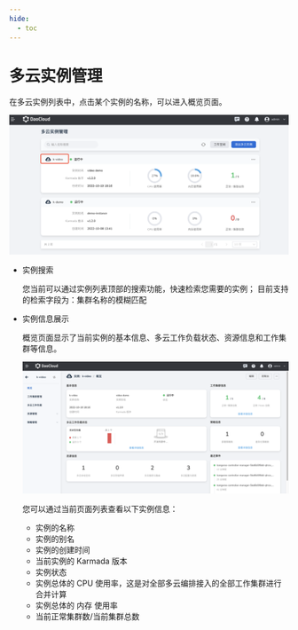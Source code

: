 ```yaml
---
hide:
  - toc
---
```


# 多云实例管理

在多云实例列表中，点击某个实例的名称，可以进入概览页面。

![instance](../images/instance01.png)

- 实例搜索

    您当前可以通过实例列表顶部的搜索功能，快速检索您需要的实例；
    目前支持的检索字段为：集群名称的模糊匹配

- 实例信息展示

    概览页面显示了当前实例的基本信息、多云工作负载状态、资源信息和工作集群等信息。

    ![instance](../images/instance02.png)

    您可以通过当前页面列表查看以下实例信息：

    - 实例的名称
    - 实例的别名
    - 实例的创建时间
    - 当前实例的 Karmada 版本
    - 实例状态
    - 实例总体的 CPU 使用率，这是对全部多云编排接入的全部工作集群进行合并计算
    - 实例总体的 内存 使用率
    - 当前正常集群数/当前集群总数
